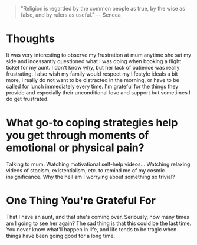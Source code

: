 
> \"Religion is regarded by the common people as true, by the wise as false, and by rulers as useful.\" — Seneca

# Thoughts
It was very interesting to observe my frustration at mum anytime she sat my side and incessantly questioned what I was doing when booking a flight ticket for my aunt. I don't know why, but her lack of patience was really frustrating. I also wish my family would respect my lifestyle ideals a bit more, I really do not want to be distracted in the morning, or have to be called for lunch immediately every time. I'm grateful for the things they provide and especially their unconditional love and support but sometimes I do get frustrated.

# What go-to coping strategies help you get through moments of emotional or physical pain?
Talking to mum. Watching motivational self-help videos... Watching relaxing videos of stocism, existentialism, etc. to remind me of my cosmic insignificance. Why the hell am I worrying about something so trivial? 

# One Thing You're Grateful For
That I have an aunt, and that she's coming over. Seriously, how many times am I going to see her again? The sad thing is that this could be the last time. You never know what'll happen in life, and life tends to be tragic when things have been going good for a long time.
